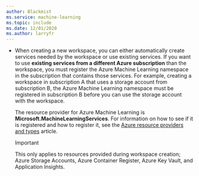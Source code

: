```yaml
---
author: Blackmist
ms.service: machine-learning
ms.topic: include
ms.date: 12/01/2020
ms.author: larryfr
---
```


* When creating a new workspace, you can either automatically create services needed by the workspace or use existing services. If you want to use __existing services from a different Azure subscription__ than the workspace, you must register the Azure Machine Learning namespace in the subscription that contains those services. For example, creating a workspace in subscription A that uses a storage account from subscription B, the Azure Machine Learning namespace must be registered in subscription B before you can use the storage account with the workspace.

    The resource provider for Azure Machine Learning is __Microsoft.MachineLearningServices__. For information on how to see if it is registered and how to register it, see the [Azure resource providers and types](/azure/azure-resource-manager/management/resource-providers-and-types)  article.

    > [!IMPORTANT]
    > This only applies to resources provided during workspace creation; Azure Storage Accounts, Azure Container Register, Azure Key Vault, and Application Insights.
